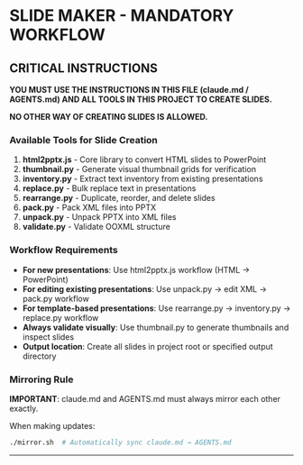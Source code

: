 # SLIDE MAKER - MANDATORY WORKFLOW

## CRITICAL INSTRUCTIONS

**YOU MUST USE THE INSTRUCTIONS IN THIS FILE (claude.md / AGENTS.md) AND ALL TOOLS IN THIS PROJECT TO CREATE SLIDES.**

**NO OTHER WAY OF CREATING SLIDES IS ALLOWED.**

### Available Tools for Slide Creation

1. **html2pptx.js** - Core library to convert HTML slides to PowerPoint
2. **thumbnail.py** - Generate visual thumbnail grids for verification
3. **inventory.py** - Extract text inventory from existing presentations
4. **replace.py** - Bulk replace text in presentations
5. **rearrange.py** - Duplicate, reorder, and delete slides
6. **pack.py** - Pack XML files into PPTX
7. **unpack.py** - Unpack PPTX into XML files
8. **validate.py** - Validate OOXML structure

### Workflow Requirements

- **For new presentations**: Use html2pptx.js workflow (HTML → PowerPoint)
- **For editing existing presentations**: Use unpack.py → edit XML → pack.py workflow
- **For template-based presentations**: Use rearrange.py → inventory.py → replace.py workflow
- **Always validate visually**: Use thumbnail.py to generate thumbnails and inspect slides
- **Output location**: Create all slides in project root or specified output directory

### Mirroring Rule

**IMPORTANT**: claude.md and AGENTS.md must always mirror each other exactly.

When making updates:
```bash
./mirror.sh  # Automatically sync claude.md → AGENTS.md
```

---

